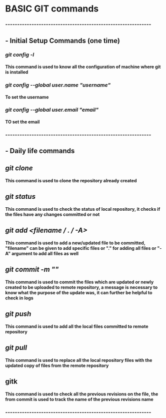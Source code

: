 # BASIC GIT commands

### -------------------------------------------------------------

## - Initial Setup Commands (one time)

### _git config -l_
#### This command is used to know all the configuration of machine where git is installed

### _git config --global user.name "username"_
#### To set the username

### _git config --global user.email "email"_
#### TO set the email

### -------------------------------------------------------------

## - Daily life commands

## _git clone <url>_
#### This command is used to clone the repository already created

## _git status_
#### This command is used to check the status of local repository, it checks if the files have any changes committed or not

## _git add <filename / . / -A>_
#### This command is used to add a new/updated file to be committed, "filename" can be given to add specific files or "." for adding all files or "-A" argument to add all files as well

## _git commit -m "<message>"_
#### This command is used to commit the files which are updated or newly created to be uploaded to remote repository, a message is necessary to know what the purpose of the update was, it can further be helpful to check in logs 

## _git push_
#### This command is used to add all the local files committed to remote repository

## _git pull_
#### This command is used to replace all the local repository files with the updated copy of files from the remote repository

## gitk <filename>
#### This command is used to check all the previous revisions on the file, the <message> from commit is used to track the name of the previous revisions name

### -------------------------------------------------------------